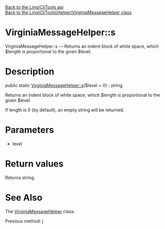 [Back to the Ling/CliTools api](https://github.com/lingtalfi/CliTools/blob/master/doc/api/Ling/CliTools.md)<br>
[Back to the Ling\CliTools\Helper\VirginiaMessageHelper class](https://github.com/lingtalfi/CliTools/blob/master/doc/api/Ling/CliTools/Helper/VirginiaMessageHelper.md)


VirginiaMessageHelper::s
================



VirginiaMessageHelper::s — Returns an indent block of white space, which $length is proportional to the given $level.




Description
================


public static [VirginiaMessageHelper::s](https://github.com/lingtalfi/CliTools/blob/master/doc/api/Ling/CliTools/Helper/VirginiaMessageHelper/s.md)($level = 0) : string




Returns an indent block of white space, which $length is proportional to the given $level.

If length is 0 (by default), an empty string will be returned.




Parameters
================


- level

    


Return values
================

Returns string.








See Also
================

The [VirginiaMessageHelper](https://github.com/lingtalfi/CliTools/blob/master/doc/api/Ling/CliTools/Helper/VirginiaMessageHelper.md) class.

Previous method: [j](https://github.com/lingtalfi/CliTools/blob/master/doc/api/Ling/CliTools/Helper/VirginiaMessageHelper/j.md)<br>

